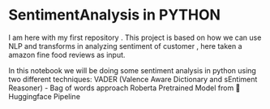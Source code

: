 # SentimentAnalysis in PYTHON
I am here with my first repository . This project is based on how we can use NLP and transforms in analyzing sentiment of customer ,  here  taken a amazon fine food reviews as input.

In this notebook we will be doing some sentiment analysis in python using two different techniques:
VADER (Valence Aware Dictionary and sEntiment Reasoner) - Bag of words approach
Roberta Pretrained Model from 🤗
Huggingface Pipeline
